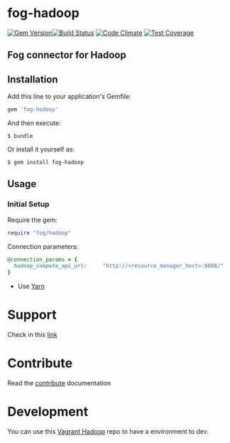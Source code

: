 # fog-hadoop
[![Gem Version](https://badge.fury.io/rb/fog-hadoop.svg)](https://badge.fury.io/rb/fog-hadoop)[![Build Status](https://travis-ci.org/fog/fog-hadoop.svg?branch=master)](https://travis-ci.org/fog/fog-hadoop) [![Code Climate](https://lima.codeclimate.com/github/fog/fog-hadoop/badges/gpa.svg)](https://lima.codeclimate.com/github/fog/fog-hadoop) [![Test Coverage](https://lima.codeclimate.com/github/fog/fog-hadoop/badges/coverage.svg)](https://lima.codeclimate.com/github/fog/fog-hadoop/coverage)

## Fog connector for Hadoop

## Installation

Add this line to your application's Gemfile:

```ruby
gem 'fog-hadoop'
```

And then execute:

    $ bundle

Or install it yourself as:

    $ gem install fog-hadoop
## Usage

### Initial Setup

Require the gem:

```ruby
require "fog/hadoop"
```


Connection parameters:

```ruby
@connection_params = {
  hadoop_compute_api_url:     "http://<resource_manager_host>:8088/"
}
```

* Use [Yarn](docs/yarn.md)    

# Support

Check in this [link](supported.md)

# Contribute
Read the [contribute](CONTRIBUTING.md) documentation

# Development

You can use this [Vagrant Hadoop](https://github.com/vangj/vagrant-hadoop-2.4.1-spark-1.0.1) repo to have a environment to dev.
